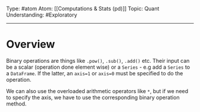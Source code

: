 Type: #atom
Atom: [[Computations & Stats (pd)]]
Topic: Quant 
Understanding: #Exploratory 

----
# Overview

Binary operations are things like `.pow()`, `.sub()`, `.add()` etc. Their input can be a scalar (operation done element wise) or a `Series` - e.g add a `Series` to a `DataFrame`. If the latter, an `axis=1` or `axis=0` must be specified to do the operation.

We can also use the overloaded arithmetic operators like `*`, but if we need to specify the axis, we have to use the corresponding binary operation method.